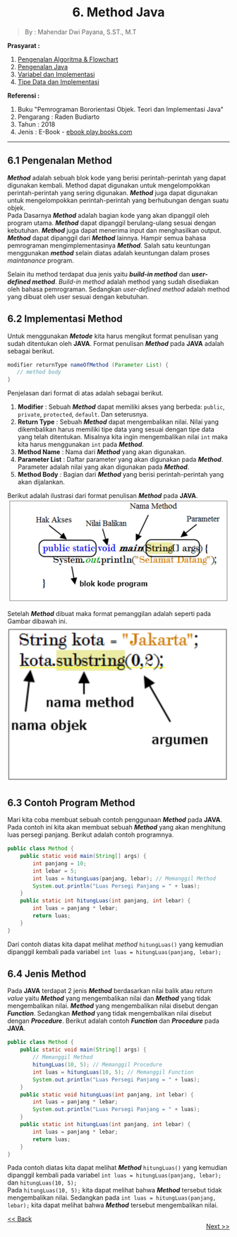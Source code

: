 <h1><center>6. Method Java</center></h1>
<style>
   .mermaid {
      background-color: opaque;
      size: 50%;
      margin: auto;
      text-align: center;
   }
</style>

> By : Mahendar Dwi Payana, S.ST., M.T

**Prasyarat :**
1. [Pengenalan Algoritma & Flowchart](1.%20Pengenalan%20Flowchart.md)
2. [Pengenalan Java](2.%20Pengenalan%20Java.md)
3. [Variabel dan Implementasi](3.%20Variable.md)
4. [Tipe Data dan Implementasi](4.%20Tipe%20Data.md)

**Referensi :**
1. Buku "Pemrograman Bororientasi Objek. Teori dan Implementasi Java"
2. Pengarang : Raden Budiarto
3. Tahun : 2018
4. Jenis : E-Book - [ebook play.books.com](https://play.google.com/books/reader?id=o_kdEAAAQBAJ&pg=GBS.PR8)

---

## 6.1 Pengenalan Method
***Method*** adalah sebuah blok kode yang berisi perintah-perintah yang dapat digunakan kembali. Method dapat digunakan untuk mengelompokkan perintah-perintah yang sering digunakan. ***Method*** juga dapat digunakan untuk mengelompokkan perintah-perintah yang berhubungan dengan suatu objek. <br>
Pada Dasarnya ***Method*** adalah bagian kode yang akan dipanggil oleh program utama. ***Method*** dapat dipanggil berulang-ulang sesuai dengan kebutuhan. ***Method*** juga dapat menerima input dan menghasilkan output. ***Method*** dapat dipanggil dari ***Method*** lainnya. Hampir semua bahasa pemrograman mengimplementasinya ***Method***. Salah satu keuntungan menggunakan ***method*** selain diatas adalah keuntungan dalam proses *maintanance* program. <br>

Selain itu method terdapat dua jenis yaitu ***build-in method*** dan ***user-defined method***. *Build-in method* adalah method yang sudah disediakan oleh bahasa pemrograman. Sedangkan *user-defined method* adalah method yang dibuat oleh user sesuai dengan kebutuhan. <br>

## 6.2 Implementasi Method
Untuk menggunakan ***Metode*** kita harus mengikut format penulisan yang sudah ditentukan oleh **JAVA**. Format penulisan ***Method*** pada **JAVA** adalah sebagai berikut.
```java
modifier returnType nameOfMethod (Parameter List) {
   // method body
}
```
Penjelasan dari format di atas adalah sebagai berikut.
1. **Modifier** : Sebuah ***Method*** dapat memiliki akses yang berbeda: `public`, `private`, `protected`, `default`. Dan seterusnya. 
2. **Return Type** : Sebuah ***Method*** dapat mengembalikan nilai. Nilai yang dikembalikan harus memiliki tipe data yang sesuai dengan tipe data yang telah ditentukan. Misalnya kita ingin mengembalikan nilai `int` maka kita harus menggunakan `int` pada ***Method***.
3. **Method Name** : Nama dari ***Method*** yang akan digunakan.
4. **Parameter List** : Daftar parameter yang akan digunakan pada ***Method***. Parameter adalah nilai yang akan digunakan pada ***Method***.
5. **Method Body** : Bagian dari ***Method*** yang berisi perintah-perintah yang akan dijalankan.

Berikut adalah ilustrasi dari format penulisan ***Method*** pada **JAVA**.
![Alt text](Screenshot_20230710_114240.png)

Setelah ***Method*** dibuat maka format pemanggilan adalah seperti pada Gambar dibawah ini.
![Alt text](Screenshot_20230710_114404.png)

## 6.3 Contoh Program Method
Mari kita coba membuat sebuah contoh penggunaan ***Method*** pada **JAVA**. Pada contoh ini kita akan membuat sebuah ***Method*** yang akan menghitung luas persegi panjang. Berikut adalah contoh programnya.
```java
public class Method {
    public static void main(String[] args) {
        int panjang = 10;
        int lebar = 5;
        int luas = hitungLuas(panjang, lebar); // Memanggil Method
        System.out.println("Luas Persegi Panjang = " + luas);
    }
    public static int hitungLuas(int panjang, int lebar) {
        int luas = panjang * lebar;
        return luas;
    }
}
```
Dari contoh diatas kita dapat melihat *method* `hitungLuas()` yang kemudian dipanggil kembali pada variabel `int luas = hitungLuas(panjang, lebar);`

## 6.4 Jenis Method
Pada **JAVA** terdapat 2 jenis ***Method*** berdasarkan nilai balik atau *return value* yaitu ***Method*** yang mengembalikan nilai dan ***Method*** yang tidak mengembalikan nilai. ***Method*** yang mengembalikan nilai disebut dengan ***Function***. Sedangkan ***Method*** yang tidak mengembalikan nilai disebut dengan ***Procedure***. Berikut adalah contoh ***Function*** dan ***Procedure*** pada **JAVA**.
```java
public class Method {
    public static void main(String[] args) {
        // Memanggil Method
        hitungLuas(10, 5); // Memanggil Procedure
        int luas = hitungLuas(10, 5); // Memanggil Function
        System.out.println("Luas Persegi Panjang = " + luas);
    }
    public static void hitungLuas(int panjang, int lebar) {
        int luas = panjang * lebar;
        System.out.println("Luas Persegi Panjang = " + luas);
    }
    public static int hitungLuas(int panjang, int lebar) {
        int luas = panjang * lebar;
        return luas;
    }
}
```
Pada contoh diatas kita dapat melihat ***Method*** `hitungLuas()` yang kemudian dipanggil kembali pada variabel `int luas = hitungLuas(panjang, lebar);` dan `hitungLuas(10, 5);` <br>
Pada `hitungLuas(10, 5);` kita dapat melihat bahwa ***Method*** tersebut tidak mengembalikan nilai. Sedangkan pada `int luas = hitungLuas(panjang, lebar);` kita dapat melihat bahwa ***Method*** tersebut mengembalikan nilai. <br>

<div align="left">
      <a href="5. Suplemen-1.md"><< Back</a>
</div>
<div align="right">
    <a href="7. Strukutr Kendali.md">Next >> </a>
</div>